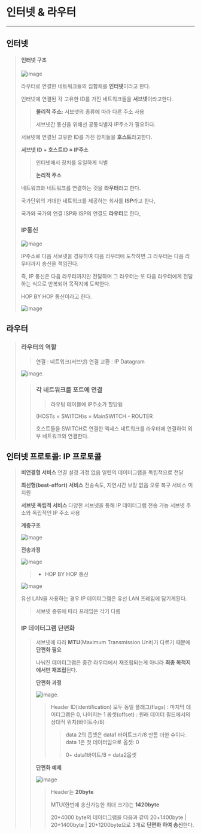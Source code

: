 # 인터넷 & 라우터

---



## 인터넷

> #### 인터넷 구조
>
> ![image](https://user-images.githubusercontent.com/68331041/139656437-1a9c97d1-c14f-4bb0-8f87-d9099be56d4d.png)
>
> 라우터로 연결한 네트워크들의 집합체를 **인터넷**이라고 한다.
>
> 인터넷에 연결된 각 고유한 ID를 가진 네트워크들을 **서브넷**이라고한다.
>
> > **물리적 주소:** 서브넷의 종류에 따라 다른 주소 사용
> >
> > 서브넷간 통신을 위해선 공통식별자 IP주소가 필요하다.
>
> 서브넷에 연결된 고유한 ID를 가진 장치들을 **호스트**라고한다.
>
> **서브넷 ID + 호스트ID = IP주소**
>
> > 인터넷에서 장치를 유일하게 식별
> >
> > **논리적 주소**
>
> 네트워크와 네트워크를 연결하는 것을 **라우터**라고 한다.
>
> 국가단위의 거대한 네트워크를 제공하는 회사를 **ISP**라고 한다,
>
> 국가와 국가의 연결 ISP와 ISP의 연결도 **라우터**로 한다,
>
> 
>
>
> ### IP통신
>
> ![image](https://user-images.githubusercontent.com/68331041/139659006-8090c9cb-ab38-42e6-80be-552686a0a6cd.png)
>
> IP주소로 다음 서브넷을 경유하여 다음 라우터에 도착하면 그 라우터는 다음 라우터까지 송신을 책임진다.
>
> 즉, IP 통신은 다음 라우터까지만 전달하며  그 라우터는 또 다음 라우터에게 전달하는 식으로 반복되어 목적지에 도착한다.
>
> HOP BY HOP 통신이라고 한다.
>
> ![image](https://user-images.githubusercontent.com/68331041/139666357-c9c49c3f-f4a3-44be-8b12-ad6baa8156c4.png)



## 라우터

> ### 라우터의 역할
>
> > 연결 : 네트워크(서브넷) 연결
> > 교환 : IP Datagram
>
> ![image](https://user-images.githubusercontent.com/68331041/139659398-cac60b68-4d16-464f-acd9-e86d206ae5f1.png).
>
> > ### 각 네트워크를 포트에 연결
> >
> > > 라우팅 테이블에 IP주소가 할당됨
> >
> > (HOSTs = SWITCH)s = MainSWITCH - ROUTER 
> >
> > 호스트들을 SWITCH로 연결한 엑세스 네트워크를 라우터에 연결하여 외부 네트워크와 연결한다.



## 인터넷 프로토콜: IP 프로토콜

> **비연결형 서비스**
> 연결 설정 과정 없음
> 일련의 데이터그램을 독립적으로 전달
>
> **최선형(best-effort) 서비스**
> 전송속도, 지연시간 보장 없음
> 오류 복구 서비스 미지원
>
> **서브넷 독립적 서비스**
> 다양한 서브넷을 통해 IP 데이터그램 전송 가능
> 서브넷 주소와 독립적인 IP 주소 사용
>
> **계층구조**
>
> ![image](https://user-images.githubusercontent.com/68331041/139666216-be1f9214-c400-4f5a-9398-8b6557a35b83.png)
>
> **전송과정**
>
> ![image](https://user-images.githubusercontent.com/68331041/139666357-c9c49c3f-f4a3-44be-8b12-ad6baa8156c4.png)
>
> > * HOP BY HOP 통신
>
> 
>
> ![image](https://user-images.githubusercontent.com/68331041/139666913-2bb2d1d0-6ea3-4365-a151-f1968188d1ac.png)
>
> 유선 LAN을 사용하는 경우 IP 데이터그램은 유선 LAN 프레임에 담기게된다.
>
> > 서브넷 종류에 따라 프레임은 각기 다름
>
> 
>
> ### IP 데이터그램 단편화
>
> > 서브넷에 따라 **MTU**(Maximum Transmission Unit)가 다르기 때문에 **단편화 필요**
> >
> > 나눠진 데이터그램은 중간 라우터에서 재조립되는게 아니라 **최종 목적지에서만 재조립**된다.
> >
> > **단편화 과정**
> >
> > ![image](https://user-images.githubusercontent.com/68331041/139667444-fa02a638-dc7e-4051-93dd-a92d73ac4cec.png).
> >
> > > Header ID(identification) 모두 동일
> > > 플래그(flags) : 마지막 데이터그램은 0, 나머지는 1
> > > 옵셋(offset) : 원래 데이터 필드에서의 상대적 위치(바이트수/8)
> > >
> > > > data 2의 옵셋은 data1 바이트크기/8 만틈 더한 수이다. data 1은 첫 데이터임으로 옵셋: 0
> > > >
> > > > 0+ data1바이트/8 = data2옵셋
> > >
> > > 
> >
> > **단편화 예제**
> >
> > ![image](https://user-images.githubusercontent.com/68331041/139667780-39c3a6bb-472d-4705-b42c-80c75d3f581a.png)
> >
> > > Header는 **20byte**
> > >
> > > MTU(한번에 송신가능한 최대 크기)는 **1420byte**
> > >
> > > 20+4000 byte의 데이터그램을 다음과 같이 20+1400byte | 20+1400byte | 20+1200byte으로 3개로 **단편화 하여 송신**한다.





